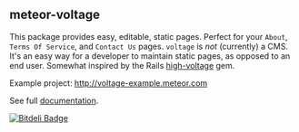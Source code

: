 ## meteor-voltage

This package provides easy, editable, static pages. Perfect for your `About`,
`Terms Of Service`, and `Contact Us` pages. `voltage` is _not_ (currently) a CMS.
It's an easy way for a developer to maintain static pages, as opposed to an end
user. Somewhat inspired by the Rails
[high-voltage](https://github.com/thoughtbot/high_voltage) gem.

Example project: http://voltage-example.meteor.com

See full [documentation](http://github.differential.io/meteor-voltage/).

[![Bitdeli Badge](https://d2weczhvl823v0.cloudfront.net/BeDifferential/meteor-voltage/trend.png)](https://bitdeli.com/free "Bitdeli Badge")
